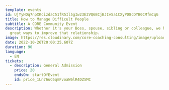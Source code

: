 ```yaml
---
template: events
id: UjYyHOq7npXKcizdaC51fR5Il5gIw23E2VQ6BCjBJIvSa1CXyPD8cDYB0CMfmCqG
title: How to Manage Difficult People
subtitle: A CORE Community Event
description: W﻿hether it's your Boss, spouse, sibling or colleague, we have some
  great ways to improve that relationship.
image: https://res.cloudinary.com/core-coaching-consulting/image/upload/v1664397774/Great_tips_for_Manging_difficult_people_jpg_gaju7b.jpg
date: 2022-10-26T20:00:25.607Z
duration: 90
language:
  - EN
tickets:
  - description: General Admission
    price: 20
    endsOn: startOfEvent
    id: price_1Ln76uC6qmFvoaW6lR4DZSMC
---
```

